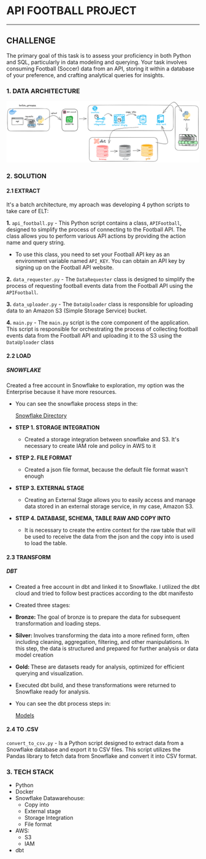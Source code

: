# API FOOTBALL PROJECT
<hr>

## CHALLENGE 
<p>The primary goal of this task is to assess your proficiency in both Python and SQL,
particularly in data modeling and querying. Your task involves consuming Football (Soccer)
data from an API, storing it within a database of your preference, and crafting analytical
queries for insights.
</p>

### 1. DATA ARCHITECTURE

![Project Architecture](docs/img/api_football.png)

### 2. SOLUTION

#### 2.1 EXTRACT 
<p> It's a batch architecture, my aproach was developing 4 python scripts to take care of ELT:</p>

<b>1.</b> ```api_football.py``` - This Python script contains a class, `APIFootball`, designed to simplify the process of connecting to the Football API. The class allows you to perform various API actions by providing the action name and query string.
- To use this class, you need to set your Football API key as an environment variable named `API_KEY`. You can obtain an API key by signing up on the Football API website.


<b>2.</b> ```data_requester.py``` - The `DataRequester` class is designed to simplify the process of requesting football events data from the Football API using the `APIFootball`.

<b>3.</b> ```data_uploader.py``` - The `DataUploader` class is responsible for uploading data to an Amazon S3 (Simple Storage Service) bucket. 

<b>4.</b> ```main.py``` - The `main.py` script is the core component of the application. This script is responsible for orchestrating the process of collecting football events data from the Football API and uploading it to the S3 using the `DataUploader` class

#### 2.2 LOAD 

 ##### SNOWFLAKE
 <p> Created a free account in Snowflake to exploration, my option was the Enterprise because it have more resources. </p> 

  - <p>You can see the snowflake process steps in the: 
     
     [Snowflake Directory](./snowflake/steps/)</p>
>
  - <b>STEP 1. STORAGE INTEGRATION</b>
    - <p>Created a storage integration between snowflake and S3. It's necessary to create IAM role and policy in AWS to it</p>
  - <b>STEP 2. FILE FORMAT</b>
    - <p>Created a json file format, because the default file format wasn't enough</p>
  - <b>STEP 3. EXTERNAL STAGE</b>
    - <p>Creating an External Stage allows you to easily access and manage data stored in an external storage service, in my case, Amazon S3.</p>
  - <b>STEP 4. DATABASE, SCHEMA, TABLE RAW AND COPY INTO</b>
    - <p>It is necessary to create the entire context for the raw table that will be used to receive the data from the json and the copy into is used to load the table.</p>


#### 2.3 TRANSFORM

##### DBT 
  - <p> Created a free account in dbt and linked it to Snowflake. I utilized the dbt cloud and tried to follow best practices according to the dbt manifesto</p>
  - <p>Created three stages: </p>
  - <p> <b> Bronze: </b> The goal of bronze is to prepare the data for subsequent transformation and loading steps.</p>
  - <p> <b> Silver: </b>  Involves transforming the data into a more refined form, often including cleaning, aggregation, filtering, and other manipulations. In this step, the data is structured and prepared for further analysis or data model creation </p>
  - <p> <b>  Gold: </b> These are datasets ready for analysis, optimized for efficient querying and visualization. </p>
  - <p> Executed dbt build, and these transformations were returned to Snowflake ready for analysis.</p>
  - <p>You can see the dbt process steps in: 
     
     [Models](./models/)</p>

#### 2.4 TO .CSV 
```convert_to_csv.py``` - Is a Python script designed to extract data from a Snowflake database and export it to CSV files. This script utilizes the Pandas library to fetch data from Snowflake and convert it into CSV format. 

### 3. TECH STACK 
- Python
- Docker
- Snowflake Datawarehouse:
  - Copy into
  - External stage
  - Storage Integration
  - File format 
- AWS: 
   - S3
   - IAM
- dbt






